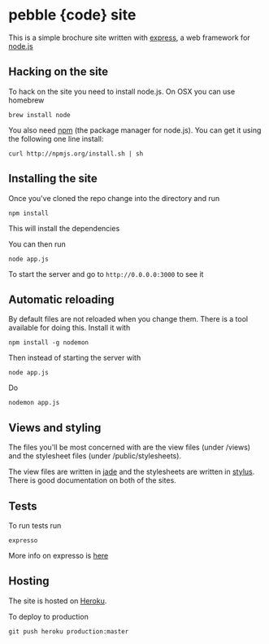 # pebble {code} site

This is a simple brochure site written with [express][1], a web framework for [node.js][2]


## Hacking on the site

To hack on the site you need to install node.js. On OSX you can use homebrew

    brew install node

You also need [npm][3] (the package manager for node.js). You can get it using the following one line install:

    curl http://npmjs.org/install.sh | sh

## Installing the site

Once you've cloned the repo change into the directory and run

    npm install

This will install the dependencies

You can then run 
    
    node app.js

To start the server and go to `http://0.0.0.0:3000` to see it

## Automatic reloading

By default files are not reloaded when you change them. There is a tool available for doing this. Install it with

    npm install -g nodemon

Then instead of starting the server with 

    node app.js

Do 

    nodemon app.js

## Views and styling

The files you'll be most concerned with are the view files (under /views) and the stylesheet files (under /public/stylesheets).

The view files are written in [jade][4] and the stylesheets are written in [stylus][5]. There is good documentation on both of the sites.

## Tests

To run tests run 

    expresso

More info on expresso is [here][6]

## Hosting

The site is hosted on [Heroku][7].

To deploy to production

    git push heroku production:master

[1]: http://expressjs.com/
[2]: http://nodejs.org/
[3]: http://npmjs.org/
[4]: http://jade-lang.com/
[5]: http://learnboost.github.com/stylus/
[6]: http://github.com/visionmedia/expresso
[7]: http://www.heroku.com/
